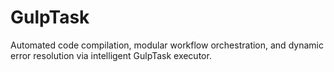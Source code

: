 # GulpTask
Automated code compilation, modular workflow orchestration, and dynamic error resolution via intelligent GulpTask executor.
